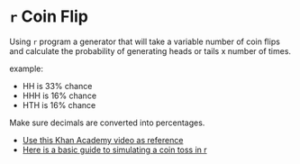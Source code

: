 # `r` Coin Flip

Using `r` program a generator that will take a variable number of coin flips and calculate the probability of generating heads or tails x number of times.

example:

*   HH is 33% chance
*   HHH is 16% chance
*   HTH is 16% chance

Make sure decimals are converted into percentages.

*   [Use this Khan Academy video as reference](https://www.youtube.com/watch?v=mkyZ45KQYi4&list=PL06A16C388F14E6FE&index=6)
*   [Here is a basic guide to simulating a coin toss in r](http://www.rfortraders.com/simulation-of-a-coin-toss-in-r/)
